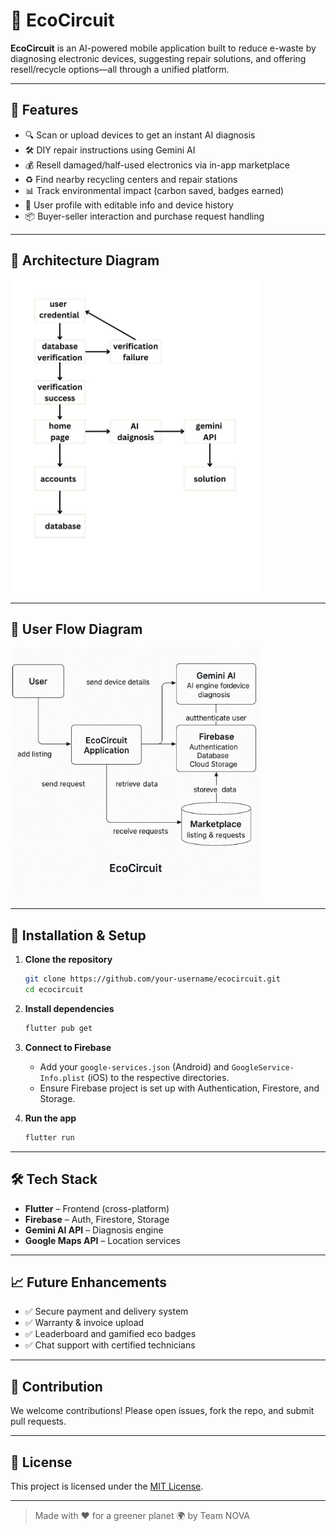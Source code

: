 # 🌿 EcoCircuit

**EcoCircuit** is an AI-powered mobile application built to reduce e-waste by diagnosing electronic devices, suggesting repair solutions, and offering resell/recycle options—all through a unified platform.

---

## 🚀 Features

- 🔍 Scan or upload devices to get an instant AI diagnosis
- 🛠 DIY repair instructions using Gemini AI
- 💰 Resell damaged/half-used electronics via in-app marketplace
- ♻️ Find nearby recycling centers and repair stations
- 📊 Track environmental impact (carbon saved, badges earned)
- 👤 User profile with editable info and device history
- 📦 Buyer-seller interaction and purchase request handling

---

## 🧠 Architecture Diagram

<img src="image2.jpg" alt="Architecture Diagram" width="400"/>

---

## 🔁 User Flow Diagram

<img src="image1.jpg" alt="User Flow Diagram" width="400"/>


---

## 🧪 Installation & Setup

1. **Clone the repository**
   ```bash
   git clone https://github.com/your-username/ecocircuit.git
   cd ecocircuit
   ```

2. **Install dependencies**
   ```bash
   flutter pub get
   ```

3. **Connect to Firebase**
   - Add your `google-services.json` (Android) and `GoogleService-Info.plist` (iOS) to the respective directories.
   - Ensure Firebase project is set up with Authentication, Firestore, and Storage.

4. **Run the app**
   ```bash
   flutter run
   ```

---

## 🛠 Tech Stack

- **Flutter** – Frontend (cross-platform)
- **Firebase** – Auth, Firestore, Storage
- **Gemini AI API** – Diagnosis engine
- **Google Maps API** – Location services

---

## 📈 Future Enhancements

- ✅ Secure payment and delivery system
- ✅ Warranty & invoice upload
- ✅ Leaderboard and gamified eco badges
- ✅ Chat support with certified technicians

---

## 🤝 Contribution

We welcome contributions! Please open issues, fork the repo, and submit pull requests.

---

## 📄 License

This project is licensed under the [MIT License](LICENSE).

---

> Made with ❤️ for a greener planet 🌍 by Team NOVA
